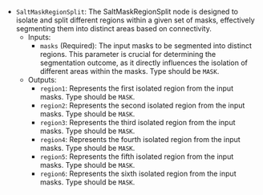 - `SaltMaskRegionSplit`: The SaltMaskRegionSplit node is designed to isolate and split different regions within a given set of masks, effectively segmenting them into distinct areas based on connectivity.
    - Inputs:
        - `masks` (Required): The input masks to be segmented into distinct regions. This parameter is crucial for determining the segmentation outcome, as it directly influences the isolation of different areas within the masks. Type should be `MASK`.
    - Outputs:
        - `region1`: Represents the first isolated region from the input masks. Type should be `MASK`.
        - `region2`: Represents the second isolated region from the input masks. Type should be `MASK`.
        - `region3`: Represents the third isolated region from the input masks. Type should be `MASK`.
        - `region4`: Represents the fourth isolated region from the input masks. Type should be `MASK`.
        - `region5`: Represents the fifth isolated region from the input masks. Type should be `MASK`.
        - `region6`: Represents the sixth isolated region from the input masks. Type should be `MASK`.
